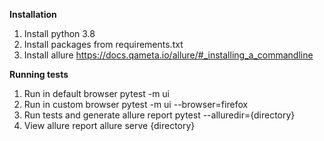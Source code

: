 **Installation**

1. Install python 3.8
2. Install packages from requirements.txt
3. Install allure https://docs.qameta.io/allure/#_installing_a_commandline


**Running tests**

1. Run in default browser pytest -m ui
2. Run in custom browser pytest -m ui --browser=firefox
3. Run tests and generate allure report pytest --alluredir={directory}
4. View allure report allure serve {directory}
